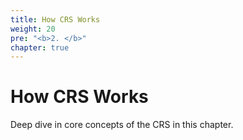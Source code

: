 ```yaml
---
title: How CRS Works
weight: 20 
pre: "<b>2. </b>"
chapter: true
---
```


# How CRS Works

Deep dive in core concepts of the CRS in this chapter.
